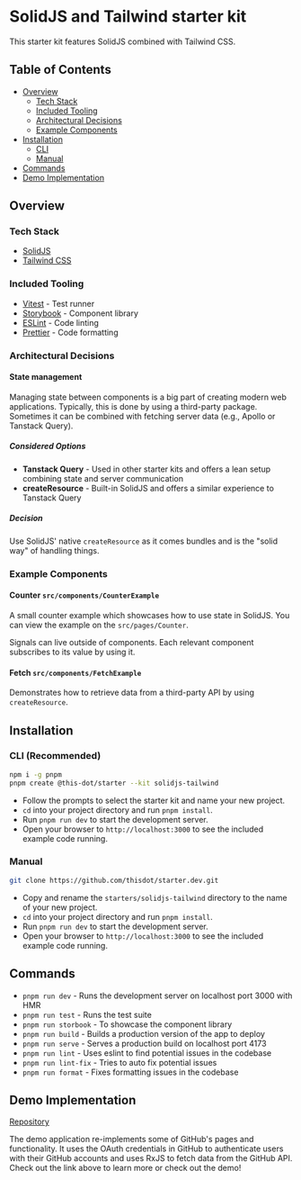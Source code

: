 # SolidJS and Tailwind starter kit

This starter kit features SolidJS combined with Tailwind CSS.

## Table of Contents

- [Overview](#overview)
    - [Tech Stack](#tech-stack)
    - [Included Tooling](#included-tooling)
    - [Architectural Decisions](#architectural-decisions)
    - [Example Components](#example-components)
- [Installation](#installation)
    - [CLI](#cli)
    - [Manual](#manual)
- [Commands](#commands)
- [Demo Implementation](#demo-implementation)

## Overview

### Tech Stack

- [SolidJS](https://www.solidjs.com/)
- [Tailwind CSS](https://tailwindcss.com/)

### Included Tooling

- [Vitest](https://vitest.dev/) - Test runner
- [Storybook](https://storybook.js.org/) - Component library
- [ESLint](https://eslint.org/) - Code linting
- [Prettier](https://prettier.io/) - Code formatting

### Architectural Decisions

#### State management

Managing state between components is a big part of creating modern web applications. Typically, this is done by using a third-party package. Sometimes it can be combined with fetching server data (e.g., Apollo or Tanstack Query).

##### Considered Options

- **Tanstack Query** - Used in other starter kits and offers a lean setup combining state and server communication
- **createResource** - Built-in SolidJS and offers a similar experience to Tanstack Query

##### Decision

Use SolidJS' native `createResource` as it comes bundles and is the "solid way" of handling things.

### Example Components

#### Counter `src/components/CounterExample`

A small counter example which showcases how to use state in SolidJS. You can view the example on the `src/pages/Counter`.

Signals can live outside of components. Each relevant component subscribes to its value by using it.

#### Fetch `src/components/FetchExample`

Demonstrates how to retrieve data from a third-party API by using `createResource`.

## Installation

### CLI (Recommended)

```bash
npm i -g pnpm
pnpm create @this-dot/starter --kit solidjs-tailwind
```

- Follow the prompts to select the <kit name> starter kit and name your new project.
- `cd` into your project directory and run `pnpm install`.
- Run `pnpm run dev` to start the development server.
- Open your browser to `http://localhost:3000` to see the included example code running.

### Manual

```bash
git clone https://github.com/thisdot/starter.dev.git
```

- Copy and rename the `starters/solidjs-tailwind` directory to the name of your new project.
- `cd` into your project directory and run `pnpm install`.
- Run `pnpm run dev` to start the development server.
- Open your browser to `http://localhost:3000` to see the included example code running.

## Commands

- `pnpm run dev` - Runs the development server on localhost port 3000 with HMR
- `pnpm run test` - Runs the test suite
- `pnpm run storbook` - To showcase the component library
- `pnpm run build` - Builds a production version of the app to deploy
- `pnpm run serve` - Serves a production build on localhost port 4173
- `pnpm run lint` - Uses eslint to find potential issues in the codebase
- `pnpm run lint-fix` - Tries to auto fix potential issues
- `pnpm run format` - Fixes formatting issues in the codebase

## Demo Implementation

[Repository](https://github.com/thisdot/starter.dev-showcases/tree/main/solidjs-tailwind)

The demo application re-implements some of GitHub's pages and functionality. It uses the OAuth credentials in GitHub to authenticate users with their GitHub accounts and uses RxJS to fetch data from the GitHub API. Check out the link above to learn more or check out the demo!
